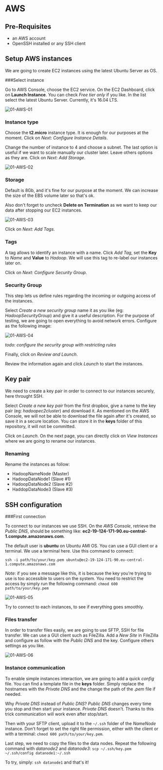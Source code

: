 # AWS

## Pre-Requisites

- an AWS account
- OpenSSH installed or any SSH client

## Setup AWS instances

We are going to create EC2 instances using the latest Ubuntu Server as OS.

###Select instance

Go to AWS Console, choose the EC2 service. On the EC2 Dashboard, click on **Launch Instance**. You can check *Free tier only* if you like. In the list select the latest Ubuntu Server. Currently, it's 16.04 LTS.

![01-AWS-01](img/01-AWS-01.png)

### Instance type

Choose the **t2.micro** instance type. It is enough for our purposes at the moment. Click on *Next: Configure Instance Details*.

Change the number of instance to 4 and choose a subnet. The last option is useful if we want to scale manually our cluster later. Leave others options as they are. Click on *Next: Add Storage*.

![01-AWS-02](img/01-AWS-02.png)

### Storage

Default is 8Gb, and it's fine for our purpose at the moment. We can increase the size of the EBS volume later so that's ok.

Also don't forget to uncheck **Delete on Termination** as we want to keep our data after stopping our EC2 instances.

![01-AWS-03](img/01-AWS-03.png)

Click on *Next: Add Tags*.

### Tags

A tag allows to identify an instance with a name. Click *Add Tag*, set the **Key** to *Name* and **Value** to *Hadoop*. We will use this tag to re-label our instances later on. 

Click on *Next: Configure Security Group*.

### Security Group

This step lets us define rules regarding the incoming or outgoing access of the instances.

Select *Create a new security group* name it as you like (eg: *HadoopSecurityGroup*) and give it a useful description. For the purpose of testing, we are going to open everything to avoid network errors. Configure as the following image:

![01-AWS-04](img/01-AWS-04.png)

*todo: configure the security group with restricting rules*

Finally, click on *Review and Launch*.

Review the information again and click *Launch* to start the instances. 

## Key pair

We need to create a key pair in order to connect to our instances securely, here throught SSH.

Select *Create a new key pair* from the first dropbox, give a name to the key pair (eg: *hadoopec2cluster*) and download it. As mentioned on the AWS Console, we will not be able to download the file again after it's created, so save it in a secure location. You can store it in the **keys** folder of this repository, it will not be committed.

Click on *Launch*. On the next page, you can directly click on *View Instances* where we are going to rename our instances.

### Renaming

Rename the instances as follow:

- HadoopNameNode (Master)
- HadoopDataNode1 (Slave #1)
- HadoopDataNode2 (Slave #2)
- HaddopDataNode3 (Slave #3)

## SSH configuration

###First connection

To connect to our instances we use SSH. On the *AWS Console*, retrieve the *Public DNS*, should be something like: **ec2-19-124-171-90.eu-central-1.compute.amazonaws.com**.

The default user is **ubuntu** on Ubuntu AMI OS. You can use a GUI client or a terminal. We use a terminal here. Use this command to connect: 

`ssh -i path/to/your/key.pem ubuntu@ec2-19-124-171-90.eu-central-1.compute.amazonaws.com`

*Note*: if you see a message like this, it is because the key you're trying to use is too accessible to users on the system. You need to restrict the access by simply run the following command: `chmod 600 path/to/your/key.pem`

![01-AWS-05](img/01-AWS-05.png)

Try to connect to each instances, to see if everything goes smoothly.

### Files transfer

In order to transfer files easily,  we are going to use SFTP, SSH for file transfer. We can use a GUI client such as FileZilla.  Add a *New Site* in FileZilla and configure as follow with the *Public DNS* and the key. Configure others settings as you like.

![01-AWS-06](img/01-AWS-06.png)

### Instance communication

To enable simple instances interaction, we are going to add a quick *config* file. You can find a template file in the **keys** folder. Simply replace the hostnames with the *Private DNS* and the change the path of the *.pem* file if needed. 

Why *Private DNS* instead of *Public DNS*? *Public DNS* changes every time you stop and then start your instance. *Private DNS* doesn't. Thanks to this trick communication will work even after stop/start.

Then with your SFTP client, upload it to the `~/.ssh` folder of the *NameNode* instance. Don't forget to set the right file permission, either with the client or with a terminal: `chmod 600 path/to/your/key.pem`.

Last step, we need to copy the files to the data nodes. Repeat the following command with *datanode2* and *datanode3*: `scp ~/.ssh/key.pem ~/.ssh/config datanode1:~/.ssh` 

To try, simply: `ssh datanode1` and that's it!